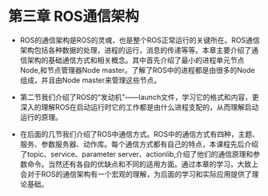 # 第三章 ROS通信架构

* ROS的通信架构是ROS的灵魂，也是整个ROS正常运行的关键所在。ROS通信架构包括各种数据的处理，进程的运行，消息的传递等等。本章主要介绍了通信架构的基础通信方式和相关概念。其中首先介绍了最小的进程单元节点Node,和节点管理器Node master。了解了ROS中的进程都是由很多的Node组成，并且由Node master来管理这些节点。

* 第二节我们介绍了ROS的“发动机”——launch文件，学习它的格式和内容，更深入的理解ROS在启动运行时它的工作都是由什么进程支配的，从而理解启动运行的原理。

* 在后面的几节我们介绍了ROS中通信方式。ROS中的通信方式有四种，主题、服务、参数服务器、动作库。每个通信方式都有自己的特点，本课程先后介绍了topic、service、parameter server、actionlib,介绍了他们的通信原理和参数命令。当然还有各自的优缺点和不同的适用方面。通过本章的学习，大致上会对于ROS的通信架构有一个宏观的理解，为后面的学习和实际应用提供了理论基础。